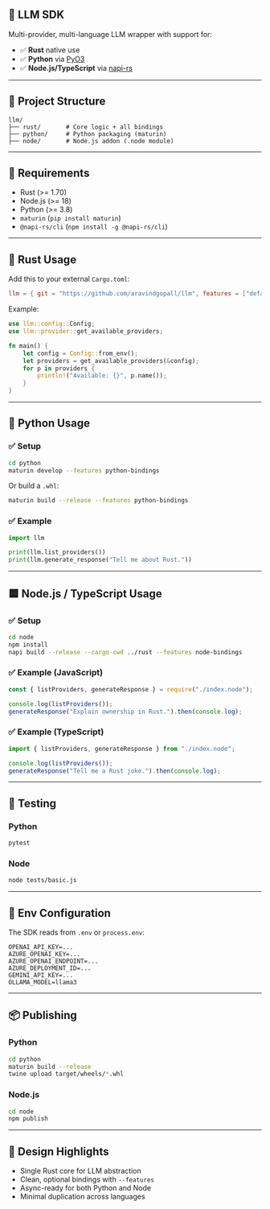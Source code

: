 ## 🚀 LLM SDK

Multi-provider, multi-language LLM wrapper with support for:

- ✅ **Rust** native use
- ✅ **Python** via [PyO3](https://pyo3.rs)
- ✅ **Node.js/TypeScript** via [napi-rs](https://napi.rs)

---

## 📁 Project Structure

```
llm/
├── rust/       # Core logic + all bindings
├── python/     # Python packaging (maturin)
├── node/       # Node.js addon (.node module)
```

---

## 🔧 Requirements

- Rust (>= 1.70)
- Node.js (>= 18)
- Python (>= 3.8)
- `maturin` (`pip install maturin`)
- `@napi-rs/cli` (`npm install -g @napi-rs/cli`)

---

## 🦀 Rust Usage

Add this to your external `Cargo.toml`:

```toml
llm = { git = "https://github.com/aravindgopall/llm", features = ["default"] }
```

Example:

```rust
use llm::config::Config;
use llm::provider::get_available_providers;

fn main() {
    let config = Config::from_env();
    let providers = get_available_providers(&config);
    for p in providers {
        println!("Available: {}", p.name());
    }
}
```

---

## 🐍 Python Usage

### ✅ Setup

```bash
cd python
maturin develop --features python-bindings
```

Or build a `.whl`:

```bash
maturin build --release --features python-bindings
```

### ✅ Example

```python
import llm

print(llm.list_providers())
print(llm.generate_response("Tell me about Rust."))
```

---

## 🟦 Node.js / TypeScript Usage

### ✅ Setup

```bash
cd node
npm install
napi build --release --cargo-cwd ../rust --features node-bindings
```

### ✅ Example (JavaScript)

```js
const { listProviders, generateResponse } = require("./index.node");

console.log(listProviders());
generateResponse("Explain ownership in Rust.").then(console.log);
```

### ✅ Example (TypeScript)

```ts
import { listProviders, generateResponse } from "./index.node";

console.log(listProviders());
generateResponse("Tell me a Rust joke.").then(console.log);
```

---

## 🧪 Testing

### Python

```bash
pytest
```

### Node

```bash
node tests/basic.js
```

---

## 🧪 Env Configuration

The SDK reads from `.env` or `process.env`:

```env
OPENAI_API_KEY=...
AZURE_OPENAI_KEY=...
AZURE_OPENAI_ENDPOINT=...
AZURE_DEPLOYMENT_ID=...
GEMINI_API_KEY=...
OLLAMA_MODEL=llama3
```

---

## 📦 Publishing

### Python

```bash
cd python
maturin build --release
twine upload target/wheels/*.whl
```

### Node.js

```bash
cd node
npm publish
```

---

## 🧠 Design Highlights

- Single Rust core for LLM abstraction
- Clean, optional bindings with `--features`
- Async-ready for both Python and Node
- Minimal duplication across languages
